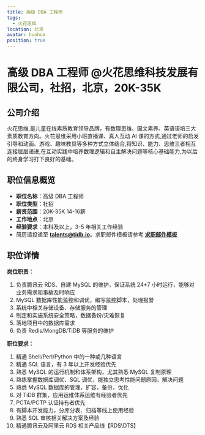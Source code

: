 ```yaml
---
title: 高级 DBA 工程师
tags:
  - 火花思维
location: 北京
avatar: huohua
position: true
---
```


# 高级 DBA 工程师 @火花思维科技发展有限公司，社招，北京，20K-35K

## 公司介绍

火花思维,是儿童在线素质教育领导品牌，有数理思维、国文素养、英语语培三大素质教育方向。火花思维采用小班直播课、真人互动 AI 课的方式,通过老师的启发引导和动画、游戏、趣味教具等多种方式立体结合,将知识、能力、思维三者相互连接层层递进,在互动实践中培养数理逻辑和自主解决问题等核心基础能力,为以后的终身学习打下良好的基础。

## 职位信息概览

- **职位名称**：高级 DBA 工程师
- **职位类型**：社招
- **薪资范围**：20K-35K 14-16薪
- **工作地点**：北京
- **经验要求**：本科及以上，3-5 年相关工作经验
- 简历请投递至 <a mailto="talents@tidb.io">**talents@tidb.io**</a>。求职邮件模板请参考 **[求职邮件模板](https://asktug.com/t/topic/62932)**

## 职位详情

**岗位职责：**

1. 负责腾讯云 RDS、自建 MySQL 的维护，保证系统 24*7 小时运行，能够对业务需求和事故及时响应
2. MySQL 数据库性能监控和调优，编写监控脚本，处理报警
3. 系统中相关存储设备、存储服务的管理
4. 制定和实施系统安全策略，数据备份/灾难恢复
5. 落地项目中的数据库需求
6. 负责 Redis/MongDB/TiDB 等服务的维护

**职位要求：**

1. 精通 Shell/Perl/Python 中的一种或几种语言
2. 精通 SQL 语言，有 3 年以上开发经验优先
3. 熟悉 MySQL 的运行机制和体系架构，尤其熟悉 MySQL 复制原理
4. 熟练掌握数据库调优、SQL 调优，能独立思考性能问题原因，解决问题
5. 熟悉 MySQL 数据库的管理，扩容，备份，优化
6. 对 TiDB 群集，应用运维体系运维有经验者优先
7. PCTA/PCTP 认证持有者优先
8. 有脚本开发能力，分库分表、归档等线上使用经验
9. 熟悉 SQL 审核相关解决方案及经验
10. 精通腾讯云及阿里云 RDS 相关产品线【RDS\DTS】
